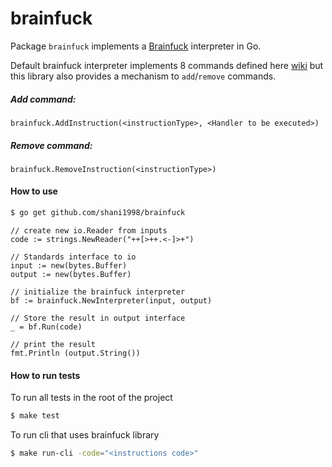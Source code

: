 # brainfuck

Package `brainfuck` implements a [Brainfuck](https://en.wikipedia.org/wiki/Brainfuck) interpreter in Go.

Default brainfuck interpreter implements 8 commands defined here [wiki](https://en.wikipedia.org/wiki/Brainfuck#Commands)
but this library also provides a mechanism to `add`/`remove` commands.
##### Add command:
```
brainfuck.AddInstruction(<instructionType>, <Handler to be executed>)
```
##### Remove command:
```
brainfuck.RemoveInstruction(<instructionType>)
```
#### How to use

```sh
$ go get github.com/shani1998/brainfuck
```

	// create new io.Reader from inputs
	code := strings.NewReader("++[>++.<-]>+")
	
	// Standards interface to io
	input := new(bytes.Buffer)
	output := new(bytes.Buffer)
	
	// initialize the brainfuck interpreter
	bf := brainfuck.NewInterpreter(input, output)
	
    // Store the result in output interface 
	_ = bf.Run(code)
	
	// print the result 
	fmt.Println (output.String())

#### How to run tests

To run all tests in the root of the project
```sh
$ make test
```
To run cli that uses brainfuck library
```sh
$ make run-cli -code="<instructions code>"
```

#### 
